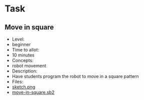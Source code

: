 # Task

## Move in square

* Level:
 * beginner
* Time to allot:
 * 10 minutes
* Concepts:
 * robot movement
* Description:
 * Have students program the robot to move in a square pattern
* Files:
 * [sketch.png](sketch.png)
 * [move-in-square.sb2](move-in-square.sb2)